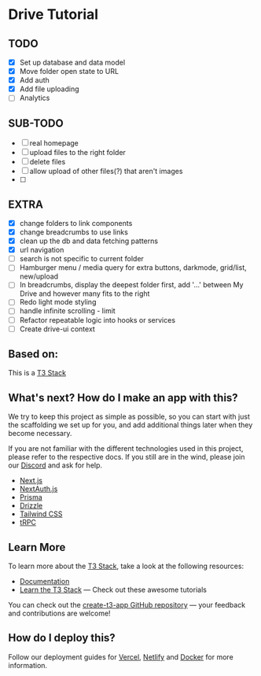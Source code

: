 # Drive Tutorial

## TODO

- [x] Set up database and data model
- [x] Move folder open state to URL
- [x] Add auth
- [x] Add file uploading
- [ ] Analytics

## SUB-TODO

- [ ] real homepage
- [ ] upload files to the right folder
- [ ] delete files
- [ ] allow upload of other files(?) that aren't images
- [ ]

## EXTRA

- [x] change folders to link components
- [x] change breadcrumbs to use links
- [x] clean up the db and data fetching patterns
- [x] url navigation
- [ ] search is not specific to current folder
- [ ] Hamburger menu / media query for extra buttons, darkmode, grid/list, new/upload
- [ ] In breadcrumbs, display the deepest folder first, add '...' between My Drive and however many fits to the right
- [ ] Redo light mode styling
- [ ] handle infinite scrolling - limit
- [ ] Refactor repeatable logic into hooks or services
- [ ] Create drive-ui context

## Based on:

This is a [T3 Stack](https://create.t3.gg/)

## What's next? How do I make an app with this?

We try to keep this project as simple as possible, so you can start with just the scaffolding we set up for you, and add additional things later when they become necessary.

If you are not familiar with the different technologies used in this project, please refer to the respective docs. If you still are in the wind, please join our [Discord](https://t3.gg/discord) and ask for help.

- [Next.js](https://nextjs.org)
- [NextAuth.js](https://next-auth.js.org)
- [Prisma](https://prisma.io)
- [Drizzle](https://orm.drizzle.team)
- [Tailwind CSS](https://tailwindcss.com)
- [tRPC](https://trpc.io)

## Learn More

To learn more about the [T3 Stack](https://create.t3.gg/), take a look at the following resources:

- [Documentation](https://create.t3.gg/)
- [Learn the T3 Stack](https://create.t3.gg/en/faq#what-learning-resources-are-currently-available) — Check out these awesome tutorials

You can check out the [create-t3-app GitHub repository](https://github.com/t3-oss/create-t3-app) — your feedback and contributions are welcome!

## How do I deploy this?

Follow our deployment guides for [Vercel](https://create.t3.gg/en/deployment/vercel), [Netlify](https://create.t3.gg/en/deployment/netlify) and [Docker](https://create.t3.gg/en/deployment/docker) for more information.
